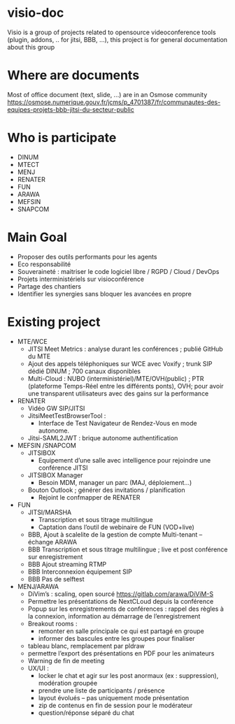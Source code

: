 # visio-doc
Visio is a group of projects related to opensource videoconference tools (plugin, addons, .. for jitsi, BBB, ...), 
this project is for general documentation about this group

# Where are documents
Most of office document (text, slide, ...) are in an Osmose community 
https://osmose.numerique.gouv.fr/jcms/p_4701387/fr/communautes-des-equipes-projets-bbb-jitsi-du-secteur-public

# Who is participate
* DINUM
* MTECT
* MENJ
* RENATER
* FUN
* ARAWA
* MEFSIN
* SNAPCOM

# Main Goal
*	Proposer des outils performants pour les agents
*	Eco responsabilité
*	Souveraineté : maitriser le code logiciel libre / RGPD / Cloud / DevOps
* Projets interministériels sur visioconférence
*	Partage des chantiers
*	Identifier les synergies sans bloquer les avancées en propre

# Existing project
*	MTE/WCE
    * JITSI Meet Metrics : analyse durant les conférences ; publié GitHub du MTE 
    *	Ajout des appels téléphoniques sur WCE avec Voxify ; trunk SIP dédié DINUM ; 700 canaux disponibles
    *	Multi-Cloud : NUBO (interministériel)/MTE/OVH(public) ; PTR (plateforme Temps-Réel entre les différents ponts), OVH; 
      pour avoir une transparent utilisateurs avec des gains sur la performance
*	RENATER
    *	Vidéo GW SIP/JITSI
    *	JitsiMeetTestBrowserTool :
        *	Interface de Test Navigateur de Rendez-Vous en mode autonome.
    * Jitsi-SAML2JWT : brique autonome authentification
*	MEFSIN /SNAPCOM
    *	JITSIBOX
        *	Equipement d’une salle avec intelligence pour rejoindre une conférence JITSI
    *	JITSIBOX Manager
        *	Besoin MDM, manager un parc (MAJ, déploiement…)
    *	Bouton Outlook ; générer des invitations / planification
        * Rejoint le confmapper de RENATER 
*	FUN
    *	JITSI/MARSHA
        * Transcription et sous titrage multilingue
        * Captation dans l’outil de webinaire de FUN (VOD+live)
    *	BBB, Ajout à scalelite de la gestion de compte Multi-tenant – échange ARAWA
    * BBB	Transcription et sous titrage multilingue ; live et post conférence sur enregistrement
    * BBB	Ajout streaming RTMP
    * BBB	Interconnexion équipement SIP
    * BBB	Pas de selftest
*	MENJ/ARAWA
    *	DiVim’s : scaling, open sourcé https://gitlab.com/arawa/DiViM-S
    *	Permettre les présentations de NextCLoud depuis la conférence
    *	Popup sur les enregistrements de conférences : rappel des règles à la connexion, information au démarrage de l’enregistrement
    *	Breakout rooms : 
        * remonter en salle principale ce qui est partagé en groupe
        * informer des bascules entre les groupes pour finaliser
    * tableau blanc, remplacement par pldraw
    * permettre l’export des présentations en PDF pour les animateurs
    * Warning de fin de meeting
    * UX/UI : 
        *	locker le chat et agir sur les post anormaux (ex : suppression), modération groupée
        *	prendre une liste de participants / présence
        * layout évolués – pas uniquement mode présentation 
        * zip de contenus en fin de session pour le modérateur
        * question/réponse séparé du chat

